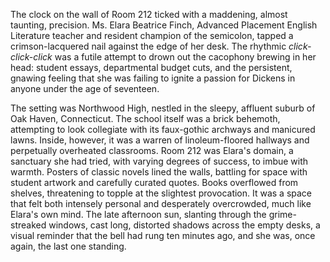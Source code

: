 The clock on the wall of Room 212 ticked with a maddening, almost taunting, precision. Ms. Elara Beatrice Finch, Advanced Placement English Literature teacher and resident champion of the semicolon, tapped a crimson-lacquered nail against the edge of her desk. The rhythmic *click-click-click* was a futile attempt to drown out the cacophony brewing in her head: student essays, departmental budget cuts, and the persistent, gnawing feeling that she was failing to ignite a passion for Dickens in anyone under the age of seventeen.

The setting was Northwood High, nestled in the sleepy, affluent suburb of Oak Haven, Connecticut. The school itself was a brick behemoth, attempting to look collegiate with its faux-gothic archways and manicured lawns. Inside, however, it was a warren of linoleum-floored hallways and perpetually overheated classrooms. Room 212 was Elara's domain, a sanctuary she had tried, with varying degrees of success, to imbue with warmth. Posters of classic novels lined the walls, battling for space with student artwork and carefully curated quotes. Books overflowed from shelves, threatening to topple at the slightest provocation. It was a space that felt both intensely personal and desperately overcrowded, much like Elara's own mind. The late afternoon sun, slanting through the grime-streaked windows, cast long, distorted shadows across the empty desks, a visual reminder that the bell had rung ten minutes ago, and she was, once again, the last one standing.
